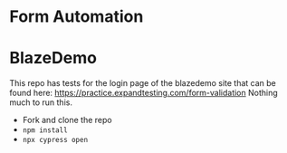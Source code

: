 # Form Automation
# BlazeDemo
This repo has tests for the login page of the blazedemo site that can be found here: https://practice.expandtesting.com/form-validation
Nothing much to run this.
- Fork and clone the repo
- `npm install`
- `npx cypress open`
